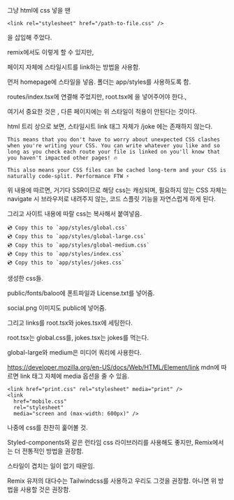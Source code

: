 그냥 html에 css 넣을 땐

```
<link rel="stylesheet" href="/path-to-file.css" />

```

을 삽입해 주었다.

remix에서도 이렇게 할 수 있지만,

페이지 자체에 스타일시트를 link하는 방법을 사용함.

먼저 homepage에 스타일을 넣음. 폴더는 app/styles를 사용하도록 함.

routes/index.tsx에 연결해 주었지만,
root.tsx에 <Links />을 넣어주어야 한다.,

여기서 중요한 것은 , 다른 페이지에는 위 스타일이 적용이 안된다는 것이다.

html 트리 상으로 보면, 스타일시트 link 태그 자체가 /joke 에는 존재하지 않는다.

```
This means that you don't have to worry about unexpected CSS clashes when you're writing your CSS. You can write whatever you like and so long as you check each route your file is linked on you'll know that you haven't impacted other pages! 🔥

This also means your CSS files can be cached long-term and your CSS is naturally code-split. Performance FTW ⚡
```

위 내용에 따르면, 거기다 SSR이므로 해당 css는 캐싱되며, 필요하지 않는 CSS 자체는 navigate 시 브라우저로 내려주지 않는, 코드 스플릿 기능을 자연스럽게 하게 된다.

그리고 사이트 내용에 따랄 css는 복사해서 붙여넣음.

```
💿 Copy this to `app/styles/global.css`
💿 Copy this to `app/styles/global-large.css`
💿 Copy this to `app/styles/global-medium.css`
💿 Copy this to `app/styles/index.css`
💿 Copy this to `app/styles/jokes.css`
```

생성한 css들.

public/fonts/baloo에 폰트파일과 License.txt를 넣어줌.

social.png 이미지도 public에 넣어줌.

그리고 links를 root.tsx와 jokes.tsx에 세팅한다.

root.tsx는 global.css를, jokes.tsx는 jokes를 먹는다.

global-large와 medium은 미디어 쿼리에 사용한다.

https://developer.mozilla.org/en-US/docs/Web/HTML/Element/link
mdn에 따르면 link 태그 자체에 media 옵션을 줄 수 있음.

```
<link href="print.css" rel="stylesheet" media="print" />
<link
  href="mobile.css"
  rel="stylesheet"
  media="screen and (max-width: 600px)" />
```

나중에 css를 찬찬히 훑어볼 것.

Styled-components와 같은 런타임 css 라이브러리를 사용해도 좋지만, Remix에서는 더 전통적인 방법을 권장함.

스타일이 겹치는 일이 없기 때문임.

Remix 유저의 대다수는 Tailwindcss를 사용하고 우리도 그것을 권장함.
아니면 위 방법을 사용할 것은 권장함.
